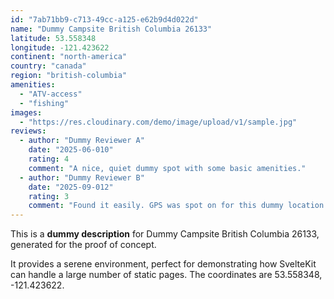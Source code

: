 ```yaml
---
id: "7ab71bb9-c713-49cc-a125-e62b9d4d022d"
name: "Dummy Campsite British Columbia 26133"
latitude: 53.558348
longitude: -121.423622
continent: "north-america"
country: "canada"
region: "british-columbia"
amenities:
  - "ATV-access"
  - "fishing"
images:
  - "https://res.cloudinary.com/demo/image/upload/v1/sample.jpg"
reviews:
  - author: "Dummy Reviewer A"
    date: "2025-06-010"
    rating: 4
    comment: "A nice, quiet dummy spot with some basic amenities."
  - author: "Dummy Reviewer B"
    date: "2025-09-012"
    rating: 3
    comment: "Found it easily. GPS was spot on for this dummy location."
---
```


This is a **dummy description** for Dummy Campsite British Columbia 26133, generated for the proof of concept.

It provides a serene environment, perfect for demonstrating how SvelteKit can handle a large number of static pages. The coordinates are 53.558348, -121.423622.
